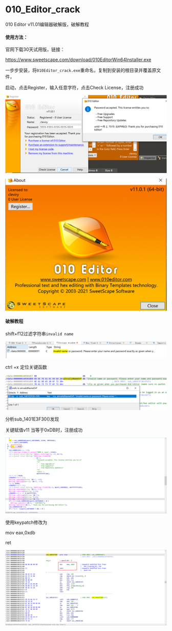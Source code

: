 # 010_Editor_crack
010 Editor v11.01编辑器破解版，破解教程

#### 使用方法：

官网下载30天试用版，链接：

https://www.sweetscape.com/download/010EditorWin64Installer.exe

一步步安装，将`010Editor_crack.exe`重命名，复制到安装的根目录并覆盖原文件，

启动，点击Register，输入任意字符，点击Check License，注册成功

![image-20210508104423061](img\image-20210508104423061.png)

![image-20210508104445279](img\image-20210508104445279.png)

#### 破解教程

shift+f12过滤字符串`invalid name`  

![image-20210508105413251](img\image-20210508105413251.png)

ctrl +x 定位关键函数

![image-20210508105447213](img\image-20210508105447213.png)

分析sub_1401E3F30()发现

关键赋值v11  当等于0xDB时，注册成功

![img](img\1618815351854-87713558-0da3-4e84-b167-9b1bc71cd143.png)

使用keypatch修改为

mov eax,0xdb

ret

![img](img\1618815933898-6d6544c6-8199-4e5b-81ac-57c67d3c073f.png)

